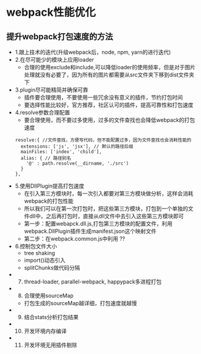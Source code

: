 # webpack性能优化

## 提升webpack打包速度的方法
- 1.跟上技术的迭代(升级webpack后，node, npm, yarn的进行迭代)
- 2.在尽可能少的模块上应用loader 
  - 合理的使用exclude和include,可以降低loader的使用频率，但是对于图片处理就没有必要了，因为所有的图片都需要从src文件夹下移到dist文件夹下 
- 3.plugin尽可能精简并确保可靠
  - 插件要合理使用，不要使用一些冗余没有意义的插件，节约打包时间 
  - 要选择性能比较好，官方推荐，社区认可的插件，提高可靠性和打包速度 
- 4.resolve参数合理配置
  - 要合理使用，而不要过多使用，过多的文件查找也会降低webpack的打包速度
  ```
  resolve:{ //文件查找，方便写代码，但不能配置过多，因为文件查找也会消耗性能的
    extensions: ['js', 'jsx'], // 默认的路径后缀
    mainFiles: ['index', 'child'],
    alias: { // 路径别名
      '@' : path.resolve(__dirname, './src')
    }
  },
  ```
- 5.使用DIIPlugin提高打包速度
  - 在引入第三方模块时，每一次引入都要对第三方模块做分析，这样会消耗webpack的打包性能
  - 所以我们可以在第一次打包时，把这些第三方模块，打包到一个单独的文件dll中，之后再打包时，直接从dll文件中去引入这些第三方模块即可
  - 第一步：配置webapck.dll.js,打包第三方模块的配置文件，利用webpack.DllPlugin插件生成manifest.json这个映射文件
  - 第二步：在webpack.common.js中利用 ??
- 6.控制包文件大小
  -  tree shaking 
  -  import()动态引入
  - splitChunks做代码分隔
- 7. thread-loader, parallel-webpack, happypack多进程打包 
- 8. 合理使用sourceMap 
  - 打包生成的sourceMap越详细，打包速度就越慢
- 9. 结合stats分析打包结果 
- 10. 开发环境内存编译
- 11. 开发环境无用插件剔除
